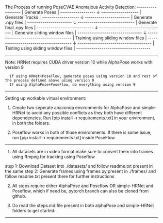 The Process of running PoseCVAE Anomalous Activity Detection:
						        ------------------
						        | Generate Poses |
						        ------------------
								↓
						       -------------------
						       | Generate Tracks |
						       -------------------
								↓
						      -----------------------
						      | Generate .npy files |
						      -----------------------
								↓
						  -----------------------------
						  | Generate final .npy files |
						  -----------------------------
								↓
						 ---------------------------------
						 | Generate sliding window files |
						 ---------------------------------
								↓
					      ---------------------------------------
					      | Training using sliding window files |
					      ---------------------------------------
								↓
					       --------------------------------------
					       | Testing using sliding window files |
					       --------------------------------------


-------------------------------------------------------------------------------------------------------------------------------------------
Note: HRNet requires CUDA driver version 10 while AlphaPose works with version 9

      If using HRNet+PoseFlow, generate poses using version 10 and rest of the process defined above using version 9
      If using AlphaPose+PoseFlow, do everything using version 9
-------------------------------------------------------------------------------------------------------------------------------------------
Setting up workable virtual environment:

1) Create two seperate anaconda environments for AlphaPose and simple-HRNet to avoid any possible conflicts as they both have different dependencies. Run [pip install -r requirements.txt] in your environment, in both the folders.

2) Poseflow works in both of those environments. If there is some issue, run [pip install -r requirements.txt] inside PoseFlow.
-------------------------------------------------------------------------------------------------------------------------------------------

1) All datasets are in video format make sure to convert them into frames using ffmpeg for tracking using Poseflow

step 1: Download Dataset into ./datasets/ and follow readme.txt present in the same
step 2: Generate frames using frames.py present in ./frames/ and follow readme.txt present there for further instructions

2) All steps require either AlphaPose and Poseflow OR simple-HRNet and Poseflow, which if need be, pytorch branch can also be cloned from github.

3) Do read the steps.md file present in both alphaPose and simple-HRNet folders to get started.
-------------------------------------------------------------------------------------------------------------------------------------------


